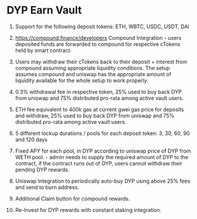 # DYP Earn Vault

1. Support for the following deposit tokens: ETH, WBTC, USDC, USDT, DAI

2. https://compound.finance/developers Compound Integration - users deposited funds are forwarded to compound for respective cTokens held by smart contract.

3. Users may withdraw their cTokens back to their deposit + interest from compound assuming appropriate liquidity conditions. The setup assumes compound and uniswap has the appropriate amount of liquidity available for the whole setup to work properly.

4. 0.3% withdrawal fee in respective token, 25% used to buy back DYP from uniswap and 75% distributed pro-rata among active vault users.

5. ETH fee equivalent to 400k gas at current gwei gas price for deposits and withdraw, 25% used to buy back DYP from uniswap and 75% distributed pro-rata among active vault users.

6. 5 different lockup durations / pools for each deposit token: 3, 30, 60, 90 and 120 days

7. Fixed APY for each pool, in DYP according to uniswap price of DYP from WETH pool. - admin needs to supply the required amount of DYP to the contract, if the contract runs out of DYP, users cannot withdraw their pending DYP rewards.

8. Uniswap Integration to periodically auto-buy DYP using above 25% fees and send to burn address.

9. Additional Claim button for compound rewards.

10. Re-Invest for DYP rewards with constant staking integration.
